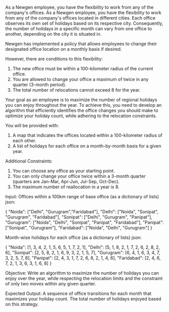 As a Newgen employee, you have the flexibility to work from any of the company's offices. As a Newgen employee, you have the flexibility to work from any of the company's offices located in different cities. Each office observes its own set of holidays based on its respective city. Consequently, the number of holidays in a specific month can vary from one office to another, depending on the city it is situated in.

Newgen has implemented a policy that allows employees to change their designated office location on a monthly basis if desired.

However, there are conditions to this flexibility:
1. The new office must be within a 100-kilometer radius of the current office.
2. You are allowed to change your office a maximum of twice in any quarter (3-month period). 
3. The total number of relocations cannot exceed 8 for the year. 

Your goal as an employee is to maximize the number of regional holidays you can enjoy throughout the year. To achieve this, you need to develop an algorithm that efficiently identifies the office changes you should make to optimize your holiday count, while adhering to the relocation constraints. 

You will be provided with:
1. A map that indicates the offices located within a 100-kilometer radius of each other. 
2. A list of holidays for each office on a month-by-month basis for a given year. 

Additional Constraints: 
1. You can choose any office as your starting point. 
2. You can only change your office twice within a 3-month quarter (quarters are Jan-Mar, Apr-Jun, Jul-Sep, Oct-Dec). 
3. The maximum number of reallocation in a year is 8. 

Input: Offices within a 100km range of base office (as a dictionary of lists) json: 

{
    "Noida": ["Delhi", "Gurugram","Faridabad"],
    "Delhi": ["Noida", "Sonipat", "Gurugram", "Faridabad"], 
    "Sonipat": ["Delhi", "Gurugram", "Panipat"], 
    "Gurugram": ["Noida", "Delhi", "Sonipat", "Panipat", "Faridabad"], 
    "Panipat": ["Sonipat", "Gurugram"], 
    "Faridabad": ["Noida", "Delhi", "Gurugram"] 
}

Month-wise holidays for each office (as a dictionary of lists) json: 

{
    "Noida": [1, 3, 4, 2, 1, 5, 6, 5, 1, 7, 2, 1], 
    "Delhi": [5, 1, 8, 2, 1, 7, 2, 6, 2, 8, 2, 6], 
    "Sonipat": [2, 5, 8, 2, 1, 6, 9, 3, 2, 1, 5, 7], 
    "Gurugram": [6, 4, 1, 6, 3, 4, 7, 3, 2, 5, 7, 8], 
    "Panipat": [2, 4, 3, 1, 7, 2, 6, 8, 2, 1, 4, 6], 
    "Faridabad": [2, 4, 6, 7, 2, 1, 3, 6, 3, 1, 6, 8] 
}

Objective: Write an algorithm to maximize the number of holidays you can enjoy over the year, while respecting the relocation limits and the constraint of only two moves within any given quarter.

Expected Output: A sequence of office transitions for each month that maximizes your holiday count. The total number of holidays enjoyed based on this strategy.